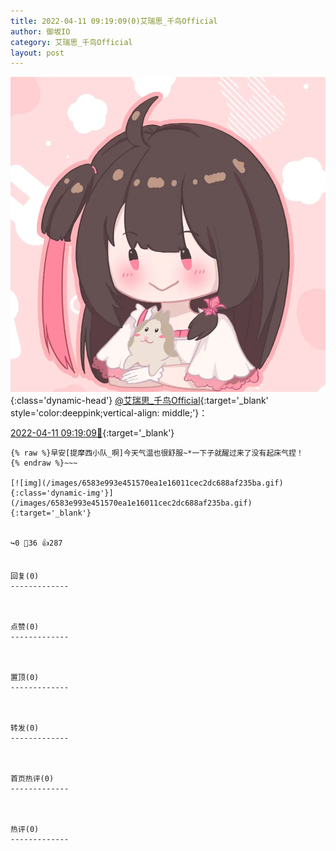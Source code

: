 ```yaml
---
title: 2022-04-11 09:19:09(0)艾瑞思_千鸟Official
author: 御坂IO
category: 艾瑞思_千鸟Official
layout: post
---
```


![img](/images/7e08840c56f251de28bdf766b647bd5fe9a5d50a.jpg){:class='dynamic-head'}
[@艾瑞思_千鸟Official](https://space.bilibili.com/1090010845/dynamic){:target='_blank' style='color:deeppink;vertical-align: middle;'}：

[2022-04-11 09:19:09🔗](https://t.bilibili.com/647687721228173319){:target='_blank'}

~~~
{% raw %}早安[提摩西小队_啊]今天气温也很舒服~*一下子就醒过来了没有起床气捏！
{% endraw %}~~~

[![img](/images/6583e993e451570ea1e16011cec2dc688af235ba.gif){:class='dynamic-img'}](/images/6583e993e451570ea1e16011cec2dc688af235ba.gif){:target='_blank'}


↪️0 💬36 👍287


回复(0)
-------------



点赞(0)
-------------



置顶(0)
-------------



转发(0)
-------------



首页热评(0)
-------------



热评(0)
-------------



